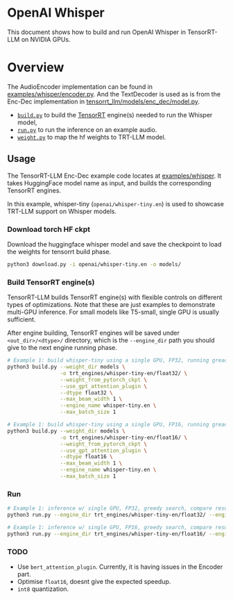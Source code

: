 # OpenAI Whisper

This document shows how to build and run OpenAI Whisper in TensorRT-LLM on NVIDIA GPUs.

# Overview
The AudioEncoder implementation can be found in [examples/whisper/encoder.py](./encoder.py). And the TextDecoder is used as is from the Enc-Dec implementation in [tensorrt_llm/models/enc_dec/model.py](../../tensorrt_llm/models/enc_dec/model.py).

 * [`build.py`](./build.py) to build the [TensorRT](https://developer.nvidia.com/tensorrt) engine(s) needed to run the Whisper model,
 * [`run.py`](./run.py) to run the inference on an example audio.
 * [`weight.py`](./weight.py) to map the hf weights to TRT-LLM model.

## Usage

The TensorRT-LLM Enc-Dec example code locates at [examples/whisper](./). It takes HuggingFace model name as input, and builds the corresponding TensorRT engines.

In this example, whisper-tiny (`openai/whisper-tiny.en`) is used to showcase TRT-LLM support on Whisper models.

### Download torch HF ckpt
Download the huggingface whisper model and save the checkpoint to load the weights for tensorrt build phase.
```bash
python3 download.py -i openai/whisper-tiny.en -o models/
```

### Build TensorRT engine(s)

TensorRT-LLM builds TensorRT engine(s) with flexible controls on different types of optimizations. Note that these are just examples to demonstrate multi-GPU inference. For small models like T5-small, single GPU is usually sufficient.

After engine building, TensorRT engines will be saved under `<out_dir>/<dtype>/` directory, which is the `--engine_dir` path you should give to the next engine running phase.

```bash
# Example 1: build whisper-tiny using a single GPU, FP32, running gready search
python3 build.py --weight_dir models \
                 -o trt_engines/whisper-tiny-en/float32/ \
                 --weight_from_pytorch_ckpt \
                 --use_gpt_attention_plugin \
                 --dtype float32 \
                 --max_beam_width 1 \
                 --engine_name whisper-tiny.en \
                 --max_batch_size 1

# Example 1: build whisper-tiny using a single GPU, FP16, running gready search
python3 build.py --weight_dir models \
                 -o trt_engines/whisper-tiny-en/float16/ \
                 --weight_from_pytorch_ckpt \
                 --use_gpt_attention_plugin \
                 --dtype float16 \
                 --max_beam_width 1 \
                 --engine_name whisper-tiny.en \
                 --max_batch_size 1
```


### Run
```bash
# Example 1: inference w/ single GPU, FP32, greedy search, compare results with HuggingFace FP32
python3 run.py --engine_dir trt_engines/whisper-tiny-en/float32/ --engine_name whisper-tiny.en --model_name openai/whisper-tiny.en --max_new_token=64 --num_beams=1 --compare_hf_fp32

# Example 1: inference w/ single GPU, FP16, greedy search, compare results with HuggingFace FP32
python3 run.py --engine_dir trt_engines/whisper-tiny-en/float16/ --engine_name whisper-tiny.en --model_name openai/whisper-tiny.en --max_new_token=64 --num_beams=1 --compare_hf_fp32
```

### TODO
- Use `bert_attention_plugin`. Currently, it is having issues in the Encoder part.
- Optimise `float16`, doesnt give the expected speedup. 
- `int8` quantization.
